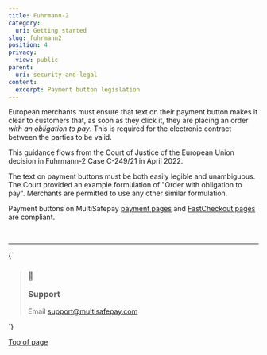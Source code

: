 ```yaml
---
title: Fuhrmann-2
category:
  uri: Getting started
slug: fuhrmann2
position: 4
privacy:
  view: public
parent:
  uri: security-and-legal
content:
  excerpt: Payment button legislation
---
```


European merchants must ensure that text on their payment button makes it clear to customers that, as soon as they click it, they are placing an <Glossary>order</Glossary> *with an obligation to pay*. This is required for the electronic contract between the parties to be valid.

This guidance flows from the Court of Justice of the European Union decision in Fuhrmann-2 Case C-249/21 in April 2022.

The text on payment buttons must be both easily legible and unambiguous. The Court provided an example formulation of "Order with obligation to pay". Merchants are permitted to use any other similar formulation.

Payment buttons on MultiSafepay [payment pages](/docs/payment-pages/) and [FastCheckout pages](/docs/fastcheckout/) are compliant.

<br />

***

<HTMLBlock>{`
<blockquote class="callout callout_info">
    <h3 class="callout-heading false">
        <span class="callout-icon">💬</span>
        <p>Support</p>
    </h3>
    <p>Email <a href="mailto:support@multisafepay.com">support@multisafepay.com</a></p>
</blockquote>
`}</HTMLBlock>

[Top of page](#)

